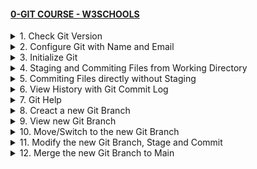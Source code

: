 #### [0-GIT COURSE - W3SCHOOLS](/courses/basics/0.md)

<details>
  <summary>1. Check Git Version</summary>

# Check Git Version

```bs
git --version
```

```bs
#git version 2.30.2.windows.1
```

# #END</details>

<details>
  <summary>2. Configure Git with Name and Email</summary>

# Configure Git with Name and Email

```bs
git config --global user.name "w3schools-test"
git config --global user.email "test@w3schools.com"
```

# #END</details>

<details>
  <summary>3. Initialize Git</summary>

# Initialize Git

```bs
mkdir myproject
cd myproject
git init
```

```bs
Initialized empty Git repository in /Users/user/myproject/.git/
```

# #END</details>

<details>
  <summary>4. Staging and Commiting Files from Working Directory</summary>

# Staging and Commiting Files from Working Directory

```bs
git add --all
git add -A
git add .

git commit -m "1-Staging and Commiting Files from Working Directory"
```

<img width="984" alt="image" src="https://github.com/omeatai/My-Tutorials/assets/32337103/4520bae6-93d5-4510-beae-987c889cdb3b">

# [COMMMIT](https://github.com/omeatai/x-git-tutorial/commit/25443ce85be3d4a6679d5ed6d2055b7b7dc860b1)

# [ALL COMMITS](https://github.com/omeatai/x-git-tutorial/commits/main)

# #END</details>

<details>
  <summary>5. Commiting Files directly without Staging</summary>

# Commiting Files directly without Staging

```bs
git commit -a -m "2-Commiting Files directly without Staging"
```

<img width="984" alt="image" src="https://github.com/omeatai/My-Tutorials/assets/32337103/6a821db5-93c3-4445-9af3-e57947374f81">

# [COMMIT](https://github.com/omeatai/x-git-tutorial/commit/ebe6613188493936fcfc0be7b98e6ade4c4b7201)

# [ALL COMMITS](https://github.com/omeatai/x-git-tutorial/commits/main)

# #END</details>

<details>
  <summary>6. View History with Git Commit Log</summary>

# View History with Git Commit Log

```bs
git log
```

<img width="984" alt="image" src="https://github.com/omeatai/My-Tutorials/assets/32337103/6f99e1ab-19e9-4d63-b856-31a5fe958b2d">

# #END</details>

<details>
  <summary>7. Git Help</summary>

# Git Help

```bs
git commit -help
git help --all

SHIFT + G 
q
```

<img width="984" alt="image" src="https://github.com/omeatai/My-Tutorials/assets/32337103/8f49fb98-abaf-44f1-9fa3-5e7b0bbca03e">
<img width="984" alt="image" src="https://github.com/omeatai/My-Tutorials/assets/32337103/9a568fca-a1ed-4e14-ba70-c2ef074bcea0">

# #END</details>

<details>
  <summary>8. Creact a new Git Branch</summary>

# Creact a new Git Branch

```bs
git branch hello-branch
```

# Creact a new Git Branch and Switch Immediately

```bs
git branch -b hello-branch
```

# #END</details>

<details>
  <summary>9. View new Git Branch</summary>

# View new Git Branch

```bs
git branch
```

<img width="984" alt="image" src="https://github.com/omeatai/My-Tutorials/assets/32337103/9ff158be-edec-4c4f-b82d-81ad732691fa">

# #END</details>

<details>
  <summary>10. Move/Switch to the new Git Branch</summary>

# Move/Switch to the new Git Branch

```bs
git checkout hello-branch 
```

<img width="984" alt="image" src="https://github.com/omeatai/My-Tutorials/assets/32337103/4c799cc7-686f-46fc-8756-6d4d95f3171d">

# #END</details>

<details>
  <summary>11. Modify the new Git Branch, Stage and Commit</summary>

# Modify the new Git Branch, Stage and Commit

```bs
git status
git add .
git commit -m "3-Modify the new Git Branch, Stage and Commit"

git push --set-upstream origin hello-branch
git push -u origin hello-branch
```

![image](https://github.com/omeatai/My-Tutorials/assets/32337103/1150916d-c9d7-4239-8a7e-2b716a7f26de)

# [Commit](https://github.com/omeatai/x-git-tutorial/commit/f4a80bf2d8291f087ef6227df3579e4a4180fadb)

# [Commits](https://github.com/omeatai/x-git-tutorial/commits/hello-branch)

# #END</details>

<details>
  <summary>12. Merge the new Git Branch to Main</summary>

# Merge the new Git Branch to Main

```bs
git checkout main
git merge hello-branch
git add .
git commit -m "12-Merge the new Git Branch to Main"
```

<img width="984" alt="image" src="https://github.com/omeatai/My-Tutorials/assets/32337103/15265e47-d978-4425-bde6-6828afee5378">


```bs

```

```bs

```

```bs

```

```bs

```

```bs

```

```bs

```

```bs

```

```bs

```

```bs

```

```bs

```

```bs

```

```bs

```

```bs

```

```bs

```

```bs

```

```bs

```

```bs

```

```bs

```

```bs

```

```bs

```

# #END</details>
